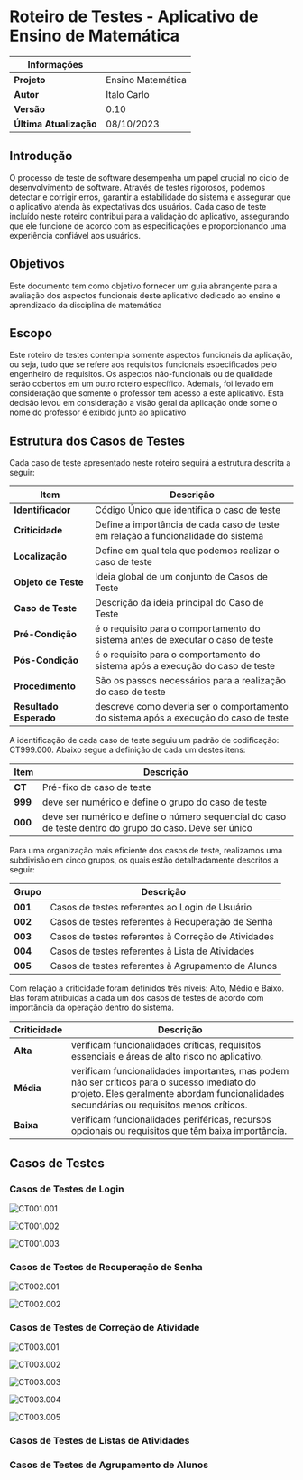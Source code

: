 # Roteiro de Testes - Aplicativo de Ensino de Matemática
| **Informações**            |  |
|------------------------|-------------------|
| **Projeto**            | Ensino Matemática |
| **Autor**              | Italo Carlo       |
| **Versão**             | 0.10              |
| **Última Atualização** | 08/10/2023        |

## Introdução
 
O processo de teste de software desempenha um papel crucial no ciclo de desenvolvimento de software. Através de testes rigorosos, podemos detectar e corrigir erros, garantir a estabilidade do sistema e assegurar que o aplicativo atenda às expectativas dos usuários. Cada caso de teste incluído neste roteiro contribui para a validação do aplicativo, assegurando que ele funcione de acordo com as especificações e proporcionando uma experiência confiável aos usuários.

## Objetivos
 
 Este documento tem como objetivo fornecer um guia abrangente para a avaliação dos aspectos funcionais deste aplicativo dedicado ao ensino e aprendizado da disciplina de matemática

 ## Escopo
 
 Este roteiro de testes contempla somente aspectos funcionais da aplicação, ou seja, tudo que se refere aos requisitos funcionais especificados pelo engenheiro de requisitos. Os aspectos não-funcionais ou de qualidade serão cobertos em um outro roteiro específico. Ademais, foi levado em consideração que somente o professor tem acesso a este aplicativo. Esta decisão levou em consideração a visão geral da aplicação onde some o nome do professor é exibido junto ao aplicativo

 ## Estrutura dos Casos de Testes

 Cada caso de teste apresentado neste roteiro seguirá a estrutura descrita a seguir:

 | Item      | Descrição                                           |
|--------------------|---------------------------------------------------------------------------------------|
| **Identificador**        | Código Único que identifica o caso de teste     |
| **Criticidade**        | Define a importância de cada caso de teste em relação a funcionalidade do sistema     |
| **Localização**        | Define em qual tela que podemos realizar o caso de teste                              |
| **Objeto de Teste**    | Ideia global de um conjunto de Casos de Teste                                                                            |
| **Caso de Teste**      | Descrição da ideia principal do Caso de Teste                                         |
| **Pré-Condição**       | é o requisito para o comportamento do sistema antes de executar o caso de teste       |
| **Pós-Condição**       | é o requisito para o comportamento do sistema após a execução do caso de teste        |
| **Procedimento**       | São os passos necessários para a realização do caso de teste                          |
| **Resultado Esperado** | descreve como deveria ser o comportamento do sistema após a execução do caso de teste |

A identificação de cada caso de teste seguiu um padrão de codificação: CT999.000. Abaixo segue a definição de cada um destes itens:

 | Item      | Descrição                                           |
|--------------------|---------------------------------------------------------------------------------------|
| **CT**        | Pré-fixo de caso de teste     |
| **999**        | deve ser numérico e define o grupo do caso de teste     |
| **000**        | deve ser numérico e define o número sequencial do caso de teste dentro do grupo do caso. Deve ser único                              |

Para uma organização mais eficiente dos casos de teste, realizamos uma subdivisão em cinco grupos, os quais estão detalhadamente descritos a seguir:

| Grupo      | Descrição                                           |
|--------------------|---------------------------------------------------------------------------------------|
| **001**        | Casos de testes referentes ao Login de Usuário     |
| **002**        | Casos de testes referentes à Recuperação de Senha     |
| **003**        | Casos de testes referentes à Correção de Atividades|
| **004**        | Casos de testes referentes à Lista de Atividades|
| **005**        | Casos de testes referentes à Agrupamento de Alunos|


Com relação a criticidade foram definidos três níveis: Alto, Médio e Baixo. Elas foram atribuídas a cada um dos casos de testes de acordo com importância da operação dentro do sistema.

 | Criticidade      | Descrição                                           |
|--------------------|---------------------------------------------------------------------------------------|
| **Alta**        | verificam funcionalidades críticas, requisitos essenciais e áreas de alto risco no aplicativo.     |
| **Média**        | verificam funcionalidades importantes, mas podem não ser críticos para o sucesso imediato do projeto. Eles geralmente abordam funcionalidades secundárias ou requisitos menos críticos.|
| **Baixa**        |  verificam funcionalidades periféricas, recursos opcionais ou requisitos que têm baixa importância.                              |


## Casos de Testes

### Casos de Testes de Login 
![CT001.001](CT001.001.png)

![CT001.002](CT001.002.png)

![CT001.003](CT001.003.png)

### Casos de Testes de Recuperação de Senha

![CT002.001](CT002.001.png)

![CT002.002](CT002.002.png)

### Casos de Testes de Correção de Atividade

![CT003.001](CT003.001.png)

![CT003.002](CT003.002.png)

![CT003.003](CT003.003.png)

![CT003.004](CT003.004.png)

![CT003.005](CT003.005.png)

### Casos de Testes de Listas de Atividades

### Casos de Testes de Agrupamento de Alunos




